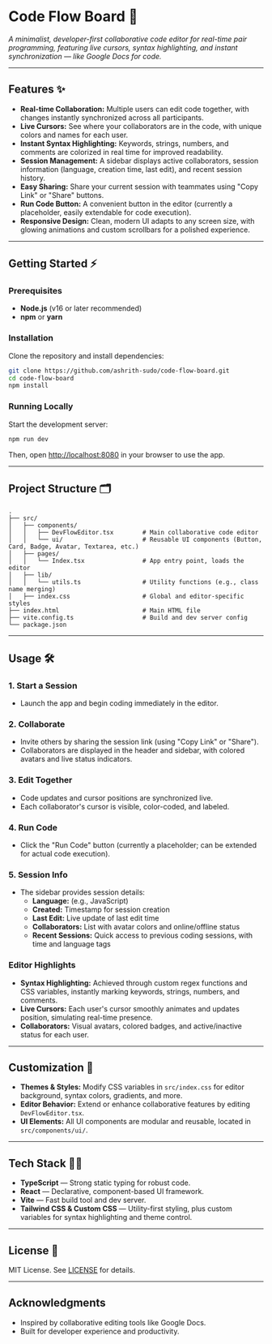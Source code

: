 # Code Flow Board 🚀

*A minimalist, developer-first collaborative code editor for real-time pair programming, featuring live cursors, syntax highlighting, and instant synchronization — like Google Docs for code.*


---

## Features ✨

- **Real-time Collaboration:** Multiple users can edit code together, with changes instantly synchronized across all participants.
- **Live Cursors:** See where your collaborators are in the code, with unique colors and names for each user.
- **Instant Syntax Highlighting:** Keywords, strings, numbers, and comments are colorized in real time for improved readability.
- **Session Management:** A sidebar displays active collaborators, session information (language, creation time, last edit), and recent session history.
- **Easy Sharing:** Share your current session with teammates using "Copy Link" or "Share" buttons.
- **Run Code Button:** A convenient button in the editor (currently a placeholder, easily extendable for code execution).
- **Responsive Design:** Clean, modern UI adapts to any screen size, with glowing animations and custom scrollbars for a polished experience.

---

## Getting Started ⚡

### Prerequisites

- **Node.js** (v16 or later recommended)
- **npm** or **yarn**

### Installation

Clone the repository and install dependencies:

```bash
git clone https://github.com/ashrith-sudo/code-flow-board.git
cd code-flow-board
npm install
```

### Running Locally

Start the development server:

```bash
npm run dev
```

Then, open [http://localhost:8080](http://localhost:8080) in your browser to use the app.

---

## Project Structure 🗂️

```
.
├── src/
│   ├── components/
│   │   ├── DevFlowEditor.tsx        # Main collaborative code editor
│   │   └── ui/                      # Reusable UI components (Button, Card, Badge, Avatar, Textarea, etc.)
│   ├── pages/
│   │   └── Index.tsx                # App entry point, loads the editor
│   ├── lib/
│   │   └── utils.ts                 # Utility functions (e.g., class name merging)
│   ├── index.css                    # Global and editor-specific styles
├── index.html                       # Main HTML file
├── vite.config.ts                   # Build and dev server config
└── package.json
```

---

## Usage 🛠️

### 1. Start a Session

- Launch the app and begin coding immediately in the editor.

### 2. Collaborate

- Invite others by sharing the session link (using "Copy Link" or "Share").
- Collaborators are displayed in the header and sidebar, with colored avatars and live status indicators.

### 3. Edit Together

- Code updates and cursor positions are synchronized live.
- Each collaborator's cursor is visible, color-coded, and labeled.

### 4. Run Code

- Click the "Run Code" button (currently a placeholder; can be extended for actual code execution).

### 5. Session Info

- The sidebar provides session details:
  - **Language:** (e.g., JavaScript)
  - **Created:** Timestamp for session creation
  - **Last Edit:** Live update of last edit time
  - **Collaborators:** List with avatar colors and online/offline status
  - **Recent Sessions:** Quick access to previous coding sessions, with time and language tags

### Editor Highlights

- **Syntax Highlighting:** Achieved through custom regex functions and CSS variables, instantly marking keywords, strings, numbers, and comments.
- **Live Cursors:** Each user's cursor smoothly animates and updates position, simulating real-time presence.
- **Collaborators:** Visual avatars, colored badges, and active/inactive status for each user.

---

## Customization 🎨

- **Themes & Styles:** Modify CSS variables in `src/index.css` for editor background, syntax colors, gradients, and more.
- **Editor Behavior:** Extend or enhance collaborative features by editing `DevFlowEditor.tsx`.
- **UI Elements:** All UI components are modular and reusable, located in `src/components/ui/`.

---

## Tech Stack 🧑‍💻

- **TypeScript** — Strong static typing for robust code.
- **React** — Declarative, component-based UI framework.
- **Vite** — Fast build tool and dev server.
- **Tailwind CSS & Custom CSS** — Utility-first styling, plus custom variables for syntax highlighting and theme control.

---


## License 📄

MIT License. See [LICENSE](LICENSE) for details.

---

## Acknowledgments

- Inspired by collaborative editing tools like Google Docs.
- Built for developer experience and productivity.
